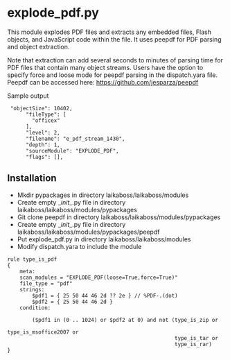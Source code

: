 explode_pdf.py
================

This module explodes PDF files and extracts any embedded files, Flash objects, and JavaScript code within the file. It uses peepdf for PDF parsing and object extraction.

Note that extraction can add several seconds to minutes of parsing time for PDF files that contain many object streams. Users have the option to specify force and loose mode for peepdf parsing in the dispatch.yara file. Peepdf can be accessed here: https://github.com/jesparza/peepdf

Sample output
```
 "objectSize": 10402,
      "fileType": [
        "officex"
      ],
      "level": 2,
      "filename": "e_pdf_stream_1430",
      "depth": 1,
      "sourceModule": "EXPLODE_PDF",
      "flags": [],
```

Installation
---
* Mkdir pypackages in directory laikaboss/laikaboss/modules
* Create empty \__init__.py file in directory laikaboss/laikaboss/modules/pypackages
* Git clone peepdf in directory laikaboss/laikaboss/modules/pypackages
* Create empty \__init__.py file in directory laikaboss/laikaboss/modules/pypackages/peepdf
* Put explode_pdf.py in directory laikaboss/laikaboss/modules
* Modify dispatch.yara to include the module
```
rule type_is_pdf
{
    meta:
	scan_modules = "EXPLODE_PDF(loose=True,force=True)"
	file_type = "pdf"
    strings:
        $pdf1 = { 25 50 44 46 2d ?? 2e } // %PDF-.(dot)
        $pdf2 = { 25 50 44 46 2d }
    condition:

        ($pdf1 in (0 .. 1024) or $pdf2 at 0) and not (type_is_zip or
                                                      type_is_msoffice2007 or
                                                      type_is_tar or
                                                      type_is_rar)
}
```
